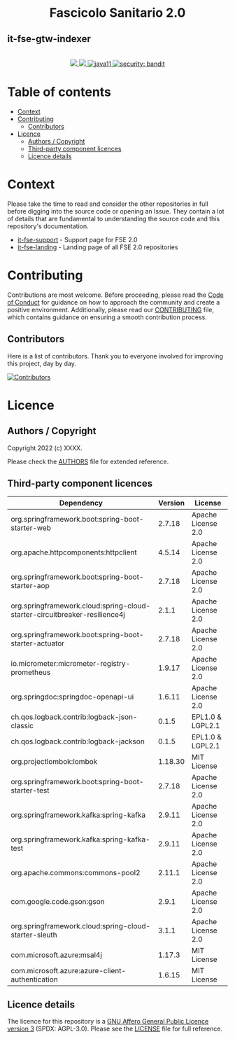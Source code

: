<h1 align="center">Fascicolo Sanitario 2.0</h1>
<h2 align="left">it-fse-gtw-indexer</h2>

<br />
<div align="center">
    <!-- CoC -->
    <a href="CODE_OF_CONDUCT.md">
      <img src="https://img.shields.io/badge/Contributor%20Covenant-v2.0%20adopted-ff69b4.svg" />
    </a>
    <a href="CODE_OF_CONDUCT.md">
      <img src="https://img.shields.io/badge/badge-green.svg" />
    </a>
    <a href="/">
      <img alt="java11"
      src="https://img.shields.io/badge/badge-red.svg">
    </a>
    <a href="/">
      <img alt="security: bandit"
      src="https://img.shields.io/badge/badge-yellow.svg">
    </a>
</div>


# Table of contents

- [Context](#context)
- [Contributing](#contributing)
    - [Contributors](#contributors)
- [Licence](#licence)
    - [Authors / Copyright](#authors--copyright)
    - [Third-party component licences](#third-party-component-licences)
    - [Licence details](#licence-details)


# Context

Please take the time to read and consider the other repositories in full before digging into the source code or opening an Issue. They contain a lot of details that are fundamental to understanding the source code and this repository's documentation.

- <a href="https://github.com/ministero-salute/it-fse-support">it-fse-support</a> - Support page for FSE 2.0
- <a href="https://github.com/ministero-salute/it-fse-landing">it-fse-landing</a> - Landing page of all FSE 2.0 repositories

# Contributing
Contributions are most welcome. Before proceeding, please read the [Code of Conduct](./CODE_OF_CONDUCT.md) for guidance on how to approach the community and create a positive environment. Additionally, please read our [CONTRIBUTING](./CONTRIBUTING.md) file, which contains guidance on ensuring a smooth contribution process.

## Contributors
Here is a list of contributors. Thank you to everyone involved for improving this project, day by day.

[![Contributors](https://contrib.rocks/image?repo=ministero-salute/it-fse-gtw-indexer)](https://github.com/ministero-salute/it-fse-gtw-indexer/graphs/contributors)

# Licence

## Authors / Copyright

Copyright 2022 (c) XXXX.

Please check the [AUTHORS](AUTHORS) file for extended reference.

## Third-party component licences
| Dependency                                                                 | Version | License            |
|----------------------------------------------------------------------------|---------|--------------------|
| org.springframework.boot:spring-boot-starter-web                           | 2.7.18  | Apache License 2.0 |
| org.apache.httpcomponents:httpclient                                       | 4.5.14  | Apache License 2.0 |
| org.springframework.boot:spring-boot-starter-aop                           | 2.7.18  | Apache License 2.0 |
| org.springframework.cloud:spring-cloud-starter-circuitbreaker-resilience4j | 2.1.1   | Apache License 2.0 |
| org.springframework.boot:spring-boot-starter-actuator                      | 2.7.18  | Apache License 2.0 |
| io.micrometer:micrometer-registry-prometheus                               | 1.9.17  | Apache License 2.0 |
| org.springdoc:springdoc-openapi-ui                                         | 1.6.11  | Apache License 2.0 |
| ch.qos.logback.contrib:logback-json-classic                                | 0.1.5   | EPL1.0 & LGPL2.1   |
| ch.qos.logback.contrib:logback-jackson                                     | 0.1.5   | EPL1.0 & LGPL2.1   |
| org.projectlombok:lombok                                                   | 1.18.30 | MIT License        |
| org.springframework.boot:spring-boot-starter-test                          | 2.7.18  | Apache License 2.0 |
| org.springframework.kafka:spring-kafka                                     | 2.9.11  | Apache License 2.0 |
| org.springframework.kafka:spring-kafka-test                                | 2.9.11  | Apache License 2.0 |
| org.apache.commons:commons-pool2                                           | 2.11.1  | Apache License 2.0 |
| com.google.code.gson:gson                                                  | 2.9.1   | Apache License 2.0 |
| org.springframework.cloud:spring-cloud-starter-sleuth                      | 3.1.1   | Apache License 2.0 |
| com.microsoft.azure:msal4j                                                 | 1.17.3  | MIT License        |
| com.microsoft.azure:azure-client-authentication                            | 1.6.15  | MIT License        |

## Licence details

The licence for this repository is a [GNU Affero General Public Licence version 3](https://www.gnu.org/licenses/agpl-3.0.html) (SPDX: AGPL-3.0). Please see the [LICENSE](LICENSE) file for full reference.
